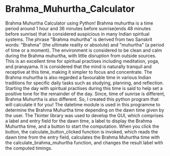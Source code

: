 # Brahma_Muhurtha_Calculator
Brahma Muhurtha Calculator using Python!
Brahma muhurtha is a time period around 1 hour and 36 minutes before sunrise(ends 48 minutes before sunrise) that is considered auspicious in many Indian spiritual systems. The phrase "Brahma muhurtha" is derived from two Sanskrit words: "Brahma" (the ultimate reality or absolute) and "muhurtha" (a period of time or a moment).  The environment is considered to be clean and calm during the Brahma muhurtha, with little disruption from outside sources. This is an excellent time for spiritual practises including meditation, yoga, and pranayama. 
It is considered that the mind is naturally tranquil and receptive at this time, making it simpler to focus and concentrate. The Brahma muhurtha is also regarded a favourable time in various Indian traditions for specific daily tasks such as studying, planning, and reflection. Starting the day with spiritual practises during this time is said to help set a positive tone for the remainder of the day. 
Since, time of sunrise is different, Brahma Muhurtha is also different. So, I created this python program that will calculate it for you!
The datetime module is used in this programme to determine the Brahma Muhurtha time depending on the dawn time given by the user. The Tkinter library was used to develop the GUI, which comprises a label and entry field for the dawn time, a label to display the Brahma Muhurtha time, and a button to start the computation. When you click the button, the calculate_button_clicked function is invoked, which reads the dawn time from the entry field, calculates the Brahma Muhurtha time with the calculate_brahma_muhurtha function, and changes the result label with the computed timings.

